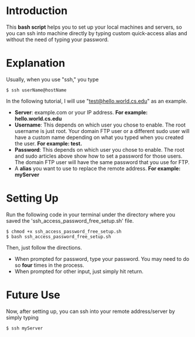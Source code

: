 # Introduction
This **bash script** helps you to set up your local machines and servers, so you can ssh into machine directly by typing custom quick-access alias and without the need of typing your password.

# Explanation
Usually, when you use "ssh," you type
```
$ ssh userName@hostName
```

In the following tutorial, I will use "test@hello.world.cs.edu" as an example.

- **Server**: example.com or your IP address. __For example: hello.world.cs.edu__
- **Username**: This depends on which user you chose to enable. The root username is just root. Your domain FTP user or a different sudo user will have a custom name depending on what you typed when you created the user. __For example: test.__
- **Password**: This depends on which user you chose to enable. The root and sudo articles above show how to set a password for those users. The domain FTP user will have the same password that you use for FTP.
- A **alias** you want to use to replace the remote address. __For example: myServer__

# Setting Up
Run the following code in your terminal under the directory where you saved the 'ssh_access_password_free_setup.sh' file.
```
$ chmod +x ssh_access_password_free_setup.sh
$ bash ssh_access_password_free_setup.sh
```

Then, just follow the directions. 
- When prompted for password, type your password. You may need to do so **four** times in the process. 
- When prompted for other input, just simply hit return.

# Future Use
Now, after setting up, you can ssh into your remote address/server by simply typing
```
$ ssh myServer
```

